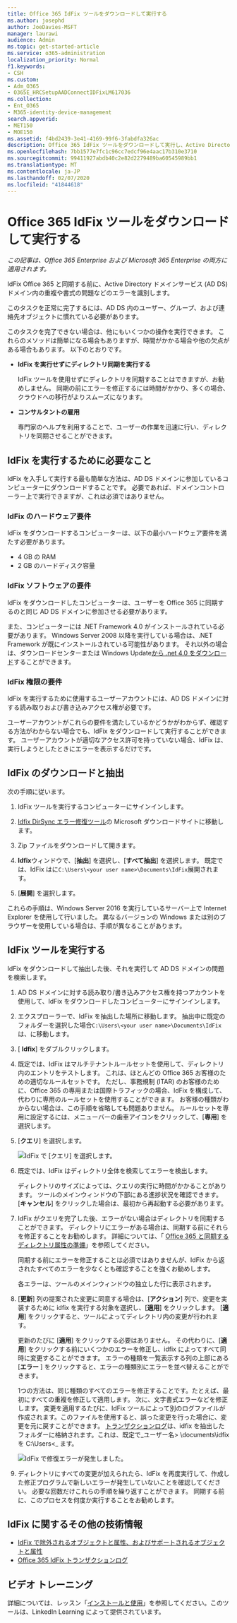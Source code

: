 ```yaml
---
title: Office 365 IdFix ツールをダウンロードして実行する
ms.author: josephd
author: JoeDavies-MSFT
manager: laurawi
audience: Admin
ms.topic: get-started-article
ms.service: o365-administration
localization_priority: Normal
f1.keywords:
- CSH
ms.custom:
- Adm_O365
- O365E_HRCSetupAADConnectIDFixLM617036
ms.collection:
- Ent_O365
- M365-identity-device-management
search.appverid:
- MET150
- MOE150
ms.assetid: f4bd2439-3e41-4169-99f6-3fabdfa326ac
description: Office 365 IdFix ツールをダウンロードして実行し、Active Directory ドメインサービス (AD DS) をクリーンアップしてから Office 365 に同期する方法。
ms.openlocfilehash: 7bb1577e7fc1c96cc7edcf96e4aac17b310e3710
ms.sourcegitcommit: 99411927abdb40c2e82d2279489ba60545989bb1
ms.translationtype: MT
ms.contentlocale: ja-JP
ms.lasthandoff: 02/07/2020
ms.locfileid: "41844618"
---
```

# <a name="download-and-run-the-office-365-idfix-tool"></a>Office 365 IdFix ツールをダウンロードして実行する

*この記事は、Office 365 Enterprise および Microsoft 365 Enterprise の両方に適用されます。*

IdFix Office 365 と同期する前に、Active Directory ドメインサービス (AD DS) ドメイン内の重複や書式の問題などのエラーを識別します。 
  
このタスクを正常に完了するには、AD DS 内のユーザー、グループ、および連絡先オブジェクトに慣れている必要があります。
  
このタスクを完了できない場合は、他にもいくつかの操作を実行できます。 これらのメソッドは簡単になる場合もありますが、時間がかかる場合や他の欠点がある場合もあります。 以下のとおりです。
  
- **IdFix を実行せずにディレクトリ同期を実行する** 

  IdFix ツールを使用せずにディレクトリを同期することはできますが、お勧めしません。 同期の前にエラーを修正するには時間がかかり、多くの場合、クラウドへの移行がよりスムーズになります。 

- **コンサルタントの雇用** 

  専門家のヘルプを利用することで、ユーザーの作業を迅速に行い、ディレクトリを同期させることができます。 
    
## <a name="what-you-need-to-run-idfix"></a>IdFix を実行するために必要なこと

IdFix を入手して実行する最も簡単な方法は、AD DS ドメインに参加しているコンピューターにダウンロードすることです。 必要であれば、ドメインコントローラー上で実行できますが、これは必須ではありません。
  
### <a name="idfix-hardware-requirements"></a>IdFix のハードウェア要件

IdFix をダウンロードするコンピューターは、以下の最小ハードウェア要件を満たす必要があります。
  
- 4 GB の RAM
- 2 GB のハードディスク容量
   
### <a name="idfix-software-requirements"></a>IdFix ソフトウェアの要件

IdFix をダウンロードしたコンピューターは、ユーザーを Office 365 に同期するのと同じ AD DS ドメインに参加させる必要があります。 

また、コンピューターには .NET Framework 4.0 がインストールされている必要があります。 Windows Server 2008 以降を実行している場合は、.NET Framework が既にインストールされている可能性があります。 それ以外の場合は、ダウンロードセンターまたは Windows Update[から .net 4.0 をダウンロード](https://go.microsoft.com/fwlink/p/?LinkId=400475)することができます。 
  
### <a name="idfix-permissions-requirements"></a>IdFix 権限の要件

IdFix を実行するために使用するユーザーアカウントには、AD DS ドメインに対する読み取りおよび書き込みアクセス権が必要です。
  
ユーザーアカウントがこれらの要件を満たしているかどうかがわからず、確認する方法がわからない場合でも、IdFix をダウンロードして実行することができます。 ユーザーアカウントが適切なアクセス許可を持っていない場合、IdFix は、実行しようとしたときにエラーを表示するだけです。
  
## <a name="download-and-extract-idfix"></a>IdFix のダウンロードと抽出

次の手順に従います。 
  
1. IdFix ツールを実行するコンピューターにサインインします。
    
2. [Idfix DirSync エラー修復ツール](https://go.microsoft.com/fwlink/?linkid=867219)の Microsoft ダウンロードサイトに移動します。
    
3. Zip ファイルをダウンロードして開きます。
    
3. **Idfix**ウィンドウで、[**抽出**] を選択し、[**すべて抽出**] を選択します。 既定では、IdFix はに`C:\Users\<your user name>\Documents\IdFix`展開されます。 
    
6. [**展開**] を選択します。

これらの手順は、Windows Server 2016 を実行しているサーバー上で Internet Explorer を使用して行いました。 異なるバージョンの Windows または別のブラウザーを使用している場合は、手順が異なることがあります。
    
## <a name="run-the-idfix-tool"></a>IdFix ツールを実行する

IdFix をダウンロードして抽出した後、それを実行して AD DS ドメインの問題を検索します。
  
1. AD DS ドメインに対する読み取り/書き込みアクセス権を持つアカウントを使用して、IdFix をダウンロードしたコンピューターにサインインします。
    
2. エクスプローラーで、IdFix を抽出した場所に移動します。 抽出中に既定のフォルダーを選択した場合`C:\Users\<your user name>\Documents\IdFix`は、に移動します。 
    
3. [ **Idfix**] をダブルクリックします。 
  
4. 既定では、IdFix はマルチテナントルールセットを使用して、ディレクトリ内のエントリをテストします。 これは、ほとんどの Office 365 お客様のための適切なルールセットです。 ただし、事務規制 (ITAR) のお客様のために、Office 365 の専用または国際トラフィックの場合、IdFix を構成して、代わりに専用のルールセットを使用することができます。 お客様の種類がわからない場合は、この手順を省略しても問題ありません。 ルールセットを専用に設定するには、メニューバーの歯車アイコンをクリックして、[**専用**] を選択します。
    
5. [**クエリ**] を選択します。
    
    ![IdFix で [クエリ] を選択します。](media/a07a7aa7-d0ac-4817-8757-946019813a57.JPG)
  
6. 既定では、IdFix はディレクトリ全体を検索してエラーを検出します。
    
    ディレクトリのサイズによっては、クエリの実行に時間がかかることがあります。 ツールのメインウィンドウの下部にある進捗状況を確認できます。 [**キャンセル**] をクリックした場合は、最初から再起動する必要があります。
  
7. IdFix がクエリを完了した後、エラーがない場合はディレクトリを同期することができます。 ディレクトリにエラーがある場合は、同期する前にそれらを修正することをお勧めします。 詳細については、「 [Office 365 と同期するディレクトリ属性の準備](prepare-directory-attributes-for-synch-with-idfix.md)」を参照してください。
    
    同期する前にエラーを修正することは必須ではありませんが、IdFix から返されたすべてのエラーを少なくとも確認することを強くお勧めします。
    
    各エラーは、ツールのメインウィンドウの独立した行に表示されます。 
    
8. [**更新**] 列の提案された変更に同意する場合は、[**アクション**] 列で、変更を実装するために idfix を実行する対象を選択し、[**適用**] をクリックします。 [**適用**] をクリックすると、ツールによってディレクトリ内の変更が行われます。
    
    更新のたびに [**適用**] をクリックする必要はありません。 その代わりに、[**適用**] をクリックする前にいくつかのエラーを修正し、idfix によってすべて同時に変更することができます。 エラーの種類を一覧表示する列の上部にある [**エラー** ] をクリックすると、エラーの種類別にエラーを並べ替えることができます。 
    
    1つの方法は、同じ種類のすべてのエラーを修正することです。たとえば、最初にすべての重複を修正して適用します。 次に、文字書式エラーなどを修正します。 変更を適用するたびに、IdFix ツールによって別のログファイルが作成されます。このファイルを使用すると、誤った変更を行った場合に、変更を元に戻すことができます。 [トランザクションログ](idfix-transaction-log.md)は、idfix を抽出したフォルダーに格納されます。これは、既定で_ユーザー名> \documents\idfix を C:\Users\<_ ます。 
    
    ![IdFix で修復エラーが発生しました。](media/5f051070-652c-4be7-98bf-312295e32371.png)
  
9. ディレクトリにすべての変更が加えられたら、IdFix を再度実行して、作成した修正プログラムで新しいエラーが発生していないことを確認してください。 必要な回数だけこれらの手順を繰り返すことができます。 同期する前に、このプロセスを何度か実行することをお勧めします。
    
## <a name="additional-resources-on-idfix"></a>IdFix に関するその他の技術情報 

- [IdFix で除外されるオブジェクトと属性、およびサポートされるオブジェクトと属性](idfix-excluded-and-supported-objects-and-attributes.md)  
- [Office 365 IdFix トランザクションログ](idfix-transaction-log.md)
    
## <a name="video-training"></a>ビデオ トレーニング

詳細については、レッスン「[インストールと使用](https://support.office.com/article/install-and-use-the-idfix-tool-4d81d73c-f172-4fd5-8542-f601c0c96aa9?ui=en-US&rs=en-US&ad=US)」を参照してください。このツールは、LinkedIn Learning によって提供されています。
  

